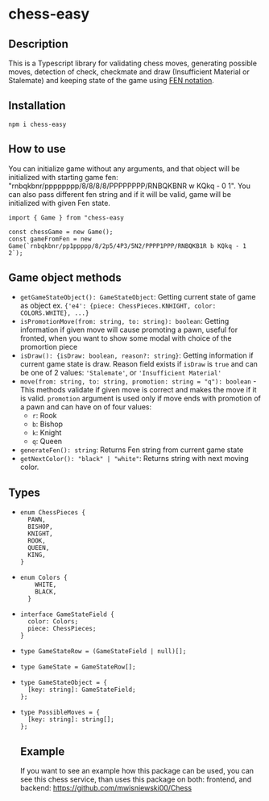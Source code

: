 # chess-easy

## Description

This is a Typescript library for validating chess moves, generating possible moves, detection of check, checkmate and draw (Insufficient Material or Stalemate) and keeping state of the game using [FEN notation](https://en.wikipedia.org/wiki/Forsyth%E2%80%93Edwards_Notation).

## Installation

```
npm i chess-easy
```

## How to use

You can initialize game without any arguments, and that object will be initialized with starting game fen: "rnbqkbnr/pppppppp/8/8/8/8/PPPPPPPP/RNBQKBNR w KQkq - 0 1".
You can also pass different fen string and if it will be valid, game will be initialized with given Fen state.

```
import { Game } from "chess-easy

const chessGame = new Game();
const gameFromFen = new Game(`rnbqkbnr/pp1ppppp/8/2p5/4P3/5N2/PPPP1PPP/RNBQKB1R b KQkq - 1 2`);
```

## Game object methods

- `getGameStateObject(): GameStateObject`: Getting current state of game as object ex. `{'e4': {piece: ChessPieces.KNHIGHT, color: COLORS.WHITE}, ...}`
- `isPromotionMove(from: string, to: string): boolean`: Getting information if given move will cause promoting a pawn, useful for fronted, when you want to show some modal with choice of the promortion piece
- `isDraw(): {isDraw: boolean, reason?: string}`: Getting information if current game state is draw. Reason field exists if `isDraw` is `true` and can be one of 2 values: `'Stalemate'`, or `'Insufficient Material'`
- `move(from: string, to: string, promotion: string = "q"): boolean` - This methods validate if given move is correct and makes the move if it is valid. `promotion` argument is used only if move ends with promotion of a pawn and can have on of four values:
  - `r`: Rook
  - `b`: Bishop
  - `k`: Knight
  - `q`: Queen
- `generateFen(): string`: Returns Fen string from current game state
- `getNextColor(): "black" | "white"`: Returns string with next moving color.

## Types

- ```
  enum ChessPieces {
    PAWN,
    BISHOP,
    KNIGHT,
    ROOK,
    QUEEN,
    KING,
  }
  ```

- ```
  enum Colors {
      WHITE,
      BLACK,
    }
  ```

- ```
  interface GameStateField {
    color: Colors;
    piece: ChessPieces;
  }
  ```

- ```
  type GameStateRow = (GameStateField | null)[];
  ```

- ```
  type GameState = GameStateRow[];
  ```

- ```
  type GameStateObject = {
    [key: string]: GameStateField;
  };
  ```

- ```
  type PossibleMoves = {
    [key: string]: string[];
  };
  ```

  ## Example

  If you want to see an example how this package can be used, you can see this chess service, than uses this package on both: frontend, and backend: https://github.com/mwisniewski00/Chess
